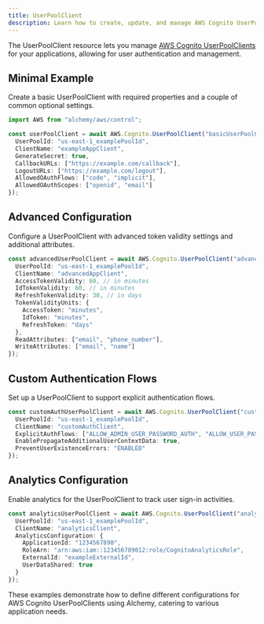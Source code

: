 ```yaml
---
title: UserPoolClient
description: Learn how to create, update, and manage AWS Cognito UserPoolClients using Alchemy Cloud Control.
---
```


The UserPoolClient resource lets you manage [AWS Cognito UserPoolClients](https://docs.aws.amazon.com/cognito/latest/userguide/) for your applications, allowing for user authentication and management.

## Minimal Example

Create a basic UserPoolClient with required properties and a couple of common optional settings.

```ts
import AWS from "alchemy/aws/control";

const userPoolClient = await AWS.Cognito.UserPoolClient("basicUserPoolClient", {
  UserPoolId: "us-east-1_examplePoolId",
  ClientName: "exampleAppClient",
  GenerateSecret: true,
  CallbackURLs: ["https://example.com/callback"],
  LogoutURLs: ["https://example.com/logout"],
  AllowedOAuthFlows: ["code", "implicit"],
  AllowedOAuthScopes: ["openid", "email"]
});
```

## Advanced Configuration

Configure a UserPoolClient with advanced token validity settings and additional attributes.

```ts
const advancedUserPoolClient = await AWS.Cognito.UserPoolClient("advancedUserPoolClient", {
  UserPoolId: "us-east-1_examplePoolId",
  ClientName: "advancedAppClient",
  AccessTokenValidity: 60, // in minutes
  IdTokenValidity: 60, // in minutes
  RefreshTokenValidity: 30, // in days
  TokenValidityUnits: {
    AccessToken: "minutes",
    IdToken: "minutes",
    RefreshToken: "days"
  },
  ReadAttributes: ["email", "phone_number"],
  WriteAttributes: ["email", "name"]
});
```

## Custom Authentication Flows

Set up a UserPoolClient to support explicit authentication flows.

```ts
const customAuthUserPoolClient = await AWS.Cognito.UserPoolClient("customAuthUserPoolClient", {
  UserPoolId: "us-east-1_examplePoolId",
  ClientName: "customAuthClient",
  ExplicitAuthFlows: ["ALLOW_ADMIN_USER_PASSWORD_AUTH", "ALLOW_USER_PASSWORD_AUTH"],
  EnablePropagateAdditionalUserContextData: true,
  PreventUserExistenceErrors: "ENABLED"
});
```

## Analytics Configuration

Enable analytics for the UserPoolClient to track user sign-in activities.

```ts
const analyticsUserPoolClient = await AWS.Cognito.UserPoolClient("analyticsUserPoolClient", {
  UserPoolId: "us-east-1_examplePoolId",
  ClientName: "analyticsClient",
  AnalyticsConfiguration: {
    ApplicationId: "1234567890",
    RoleArn: "arn:aws:iam::123456789012:role/CognitoAnalyticsRole",
    ExternalId: "exampleExternalId",
    UserDataShared: true
  }
});
``` 

These examples demonstrate how to define different configurations for AWS Cognito UserPoolClients using Alchemy, catering to various application needs.